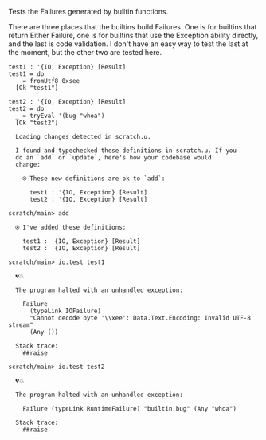 Tests the Failures generated by builtin functions.

There are three places that the builtins build Failures. One is for
builtins that return Either Failure, one is for builtins that use the
Exception ability directly, and the last is code validation. I don't
have an easy way to test the last at the moment, but the other two are
tested here.

``` unison
test1 : '{IO, Exception} [Result]
test1 = do
  _ = fromUtf8 0xsee
  [Ok "test1"]

test2 : '{IO, Exception} [Result]
test2 = do
  _ = tryEval '(bug "whoa")
  [Ok "test2"]
```

``` ucm :added-by-ucm
  Loading changes detected in scratch.u.

  I found and typechecked these definitions in scratch.u. If you
  do an `add` or `update`, here's how your codebase would
  change:
  
    ⍟ These new definitions are ok to `add`:
    
      test1 : '{IO, Exception} [Result]
      test2 : '{IO, Exception} [Result]

```

``` ucm
scratch/main> add

  ⍟ I've added these definitions:
  
    test1 : '{IO, Exception} [Result]
    test2 : '{IO, Exception} [Result]

```

``` ucm :error
scratch/main> io.test test1

  💔💥
  
  The program halted with an unhandled exception:
  
    Failure
      (typeLink IOFailure)
      "Cannot decode byte '\\xee': Data.Text.Encoding: Invalid UTF-8 stream"
      (Any ())
  
  Stack trace:
    ##raise

```

``` ucm :error
scratch/main> io.test test2

  💔💥
  
  The program halted with an unhandled exception:
  
    Failure (typeLink RuntimeFailure) "builtin.bug" (Any "whoa")
  
  Stack trace:
    ##raise

```
